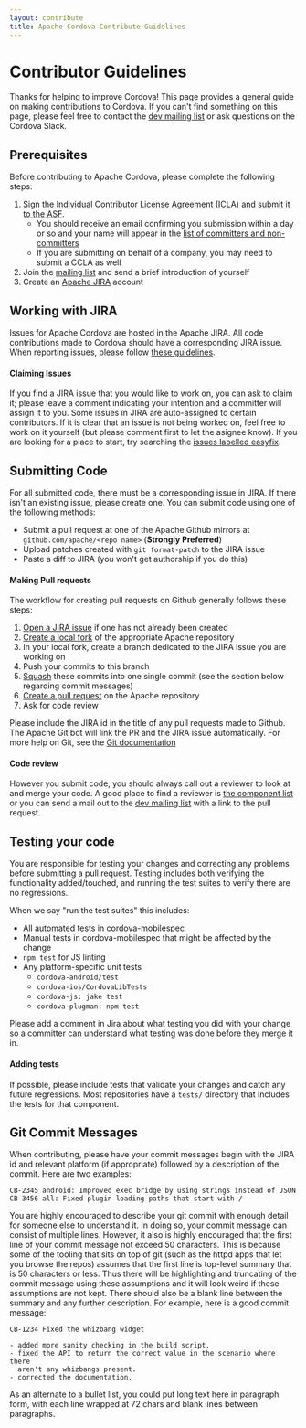 ```yaml
---
layout: contribute
title: Apache Cordova Contribute Guidelines
---
```


# Contributor Guidelines

Thanks for helping to improve Cordova! This page provides a general guide on making contributions to Cordova. If you can't find something on this page, please feel free to contact the [dev mailing list](http://cordova.apache.org/contact) or ask questions on the Cordova Slack.

## Prerequisites

Before contributing to Apache Cordova, please complete the following steps:

1. Sign the [Individual Contributor License Agreement (ICLA)](http://www.apache.org/licenses/#clas) and [submit it to the ASF](http://www.apache.org/licenses/#submitting).
    * You should receive an email confirming you submission within a day or so and your name will appear in the [list of committers and non-committers](https://people.apache.org/committer-index.html)
    * If you are submitting on behalf of a company, you may need to submit a CCLA as well
2. Join the [mailing list](http://cordova.apache.org/contact/) and send a brief introduction of yourself
3. Create an [Apache JIRA](https://issues.apache.org/jira/secure/Signup!default.jspa) account

## Working with JIRA

Issues for Apache Cordova are hosted in the Apache JIRA. All code contributions made to Cordova should have a corresponding JIRA issue. When reporting issues, please follow [these guidelines](./issues.html).

#### Claiming Issues
If you find a JIRA issue that you would like to work on, you can ask to claim it; please leave a comment indicating your intention and a committer will assign it to you. Some issues in JIRA are auto-assigned to certain contributors. If it is clear that an issue is not being worked on, feel free to work on it yourself (but please comment first to let the asignee know). If you are looking for a place to start, try searching the [issues labelled easyfix](https://issues.apache.org/jira/issues?jql=project%20%3D%20CB%20AND%20resolution%20%3D%20Unresolved%20AND%20labels%20%3D%20%22easyfix%22%20ORDER%20BY%20createdDate%20DESC).


## Submitting Code

For all submitted code, there must be a corresponding issue in JIRA. If there isn't an existing issue, please create one. You can submit code using one of the following methods:

* Submit a pull request at one of the Apache Github mirrors at `github.com/apache/<repo name>` (**Strongly Preferred**)
* Upload patches created with `git format-patch` to the JIRA issue
* Paste a diff to JIRA (you won't get authorship if you do this)

#### Making Pull requests

The workflow for creating pull requests on Github generally follows these steps:

1. [Open a JIRA issue](./issues.html) if one has not already been created
2. [Create a local fork](https://help.github.com/articles/fork-a-repo/) of the appropriate Apache repository
3. In your local fork, create a branch dedicated to the JIRA issue you are working on
4. Push your commits to this branch
5. [Squash](http://www.git-scm.com/book/en/v2/Git-Tools-Rewriting-History#Squashing-Commits) these commits into one single commit (see the section below regarding commit messages)
6. [Create a pull request](https://help.github.com/articles/using-pull-requests/) on the Apache repository
7. Ask for code review

Please include the JIRA id in the title of any pull requests made to Github. The Apache Git bot will link the PR and the JIRA issue automatically. For more help on Git, see the [Git documentation](http://git-scm.com/doc)

#### Code review

However you submit code, you should always call out a reviewer to look at and merge your code. A good place to find a reviewer is [the component list](https://issues.apache.org/jira/browse/CB/?selectedTab=com.atlassian.jira.jira-projects-plugin:components-panel) or you can send a mail out to the [dev mailing list](http://cordova.apache.org/contact) with a link to the pull request.

## Testing your code

You are responsible for testing your changes and correcting any problems before submitting a pull request. Testing includes both verifying the functionality added/touched, and running the test suites to verify there are no regressions.

When we say "run the test suites" this includes:
* All automated tests in cordova-mobilespec
* Manual tests in cordova-mobilespec that might be affected by the change
* `npm test` for JS linting
* Any platform-specific unit tests
    * `cordova-android/test`
    * `cordova-ios/CordovaLibTests`
    * `cordova-js: jake test`
    * `cordova-plugman: npm test`

Please add a comment in Jira about what testing you did with your change so a committer can understand what testing was done before they merge it in.

#### Adding tests

If possible, please include tests that validate your changes and catch any future regressions. Most repositories have a `tests/` directory that includes the tests for that component.

## Git Commit Messages

When contributing, please have your commit messages begin with the JIRA id and relevant platform (if appropriate) followed by a description of the commit. Here are two examples:
```
CB-2345 android: Improved exec bridge by using strings instead of JSON
CB-3456 all: Fixed plugin loading paths that start with /
```

You are highly encouraged to describe your git commit with enough detail for someone else to understand it. In doing so, your commit message can consist of multiple lines. However, it also is highly encouraged that the first line of your commit message not exceed 50 characters. This is because some of the tooling that sits on top of git (such as the httpd apps that let you browse the repos) assumes that the first line is top-level summary that is 50 characters or less. Thus there will be highlighting and truncating of the commit message using these assumptions and it will look weird if these assumptions are not kept. There should also be a blank line between the summary and any further description. For example, here is a good commit message:

```
CB-1234 Fixed the whizbang widget

- added more sanity checking in the build script.
- fixed the API to return the correct value in the scenario where there
  aren't any whizbangs present.
- corrected the documentation.
```

As an alternate to a bullet list, you could put long text here in paragraph form, with each line wrapped at 72 chars and blank lines between paragraphs.
